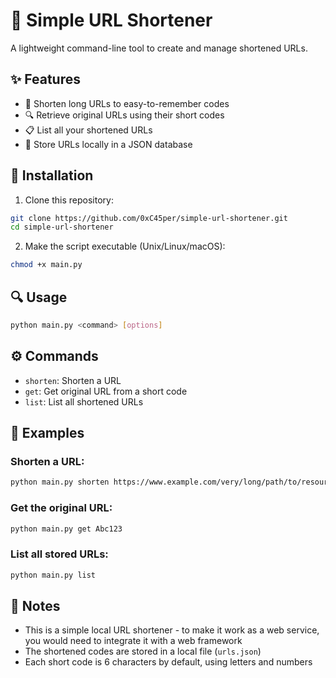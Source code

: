 # 🔗 Simple URL Shortener

A lightweight command-line tool to create and manage shortened URLs.

## ✨ Features

- 🔹 Shorten long URLs to easy-to-remember codes
- 🔍 Retrieve original URLs using their short codes
- 📋 List all your shortened URLs
- 💾 Store URLs locally in a JSON database

## 🚀 Installation

1. Clone this repository:
```bash
git clone https://github.com/0xC45per/simple-url-shortener.git
cd simple-url-shortener
```

2. Make the script executable (Unix/Linux/macOS):
```bash
chmod +x main.py
```

## 🔍 Usage

```bash
python main.py <command> [options]
```

## ⚙️ Commands

- `shorten`: Shorten a URL
- `get`: Get original URL from a short code
- `list`: List all shortened URLs

## 📝 Examples

### Shorten a URL:
```bash
python main.py shorten https://www.example.com/very/long/path/to/resource
```

### Get the original URL:
```bash
python main.py get Abc123
```

### List all stored URLs:
```bash
python main.py list
```

## 📌 Notes

- This is a simple local URL shortener - to make it work as a web service, you would need to integrate it with a web framework
- The shortened codes are stored in a local file (`urls.json`)
- Each short code is 6 characters by default, using letters and numbers

